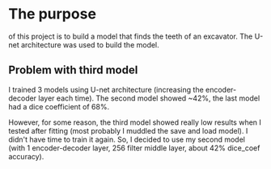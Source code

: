 # The purpose
of this project is to build a model that finds the teeth of an excavator. The U-net architecture was used to build the model.

## Problem with third model
I trained 3 models using U-net architecture (increasing the encoder-decoder layer each time). The second model showed ~42%, the last model had a dice coefficient of 68%.

However, for some reason, the third model showed really low results when I tested after fitting (most probably I muddled the save and load model). I didn't have time to train it again. So, I decided to use my second model (with 1 encoder-decoder layer, 256 filter middle layer, about 42% dice_coef accuracy).
